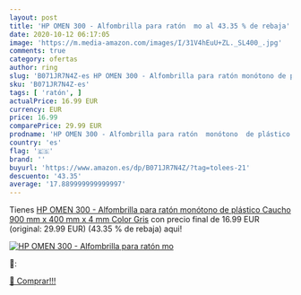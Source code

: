 ```yaml
---
layout: post
title: 'HP OMEN 300 - Alfombrilla para ratón  mo al 43.35 % de rebaja'
date: 2020-10-12 06:17:05
image: 'https://m.media-amazon.com/images/I/31V4hEuU+ZL._SL400_.jpg'
comments: true
category: ofertas
author: ring
slug: 'B071JR7N4Z-es HP OMEN 300 - Alfombrilla para ratón monótono de plástico...'
sku: 'B071JR7N4Z-es'
tags: [ 'ratón', ]
actualPrice: 16.99 EUR
currency: EUR
price: 16.99
comparePrice: 29.99 EUR
prodname: 'HP OMEN 300 - Alfombrilla para ratón  monótono  de plástico  Caucho  900 mm x 400 mm x 4 mm   Color Gris'
country: 'es'
flag: '🇪🇸'
brand: ''
buyurl: 'https://www.amazon.es/dp/B071JR7N4Z/?tag=tolees-21'
descuento: '43.35'
average: '17.889999999999997'
---
```


Tienes [HP OMEN 300 - Alfombrilla para ratón  monótono  de plástico  Caucho  900 mm x 400 mm x 4 mm   Color Gris](https://www.amazon.es/dp/B071JR7N4Z/?tag=tolees-21) con precio final de  16.99 EUR (original: 29.99 EUR) (43.35 %  de rebaja) aqui!

[![HP OMEN 300 - Alfombrilla para ratón  mo](https://m.media-amazon.com/images/I/31V4hEuU+ZL._SL400_.jpg)](https://www.amazon.es/dp/B071JR7N4Z/?tag=tolees-21)

🔎:


[🛒 Comprar!!!](https://www.amazon.es/dp/B071JR7N4Z/?tag=tolees-21)
